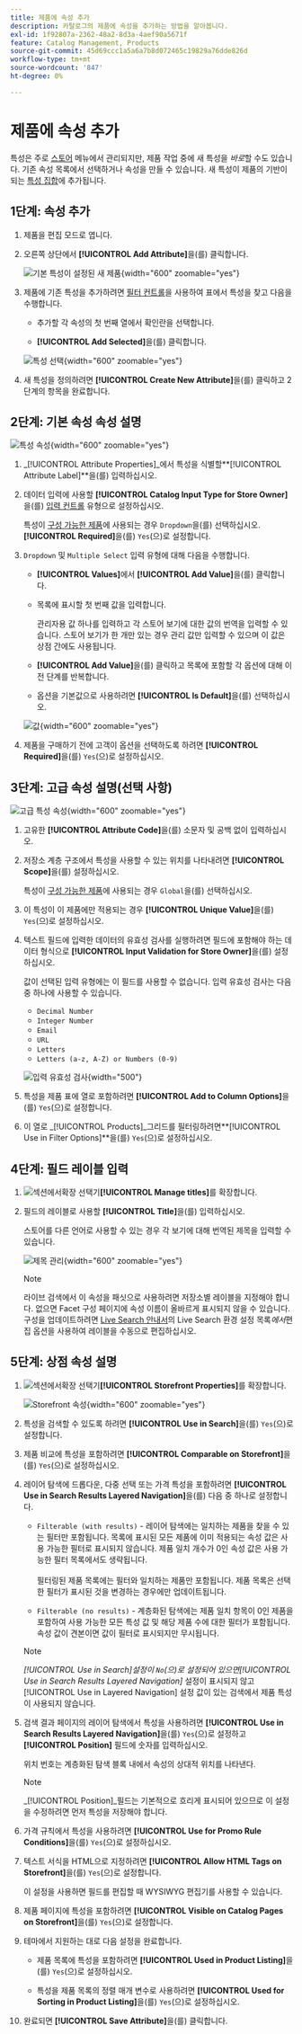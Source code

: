 ```yaml
---
title: 제품에 속성 추가
description: 카탈로그의 제품에 속성을 추가하는 방법을 알아봅니다.
exl-id: 1f92807a-2362-48a2-8d3a-4aef90a5671f
feature: Catalog Management, Products
source-git-commit: 45d69ccc1a5a6a7b8d072465c19829a76dde826d
workflow-type: tm+mt
source-wordcount: '847'
ht-degree: 0%

---
```


# 제품에 속성 추가

특성은 주로 [스토어](../stores-purchase/stores-menu.md) 메뉴에서 관리되지만, 제품 작업 중에 새 특성을 _바로_&#x200B;할 수도 있습니다. 기존 속성 목록에서 선택하거나 속성을 만들 수 있습니다. 새 특성이 제품의 기반이 되는 [특성 집합](../catalog/attribute-sets.md)에 추가됩니다.

## 1단계: 속성 추가

1. 제품을 편집 모드로 엽니다.

1. 오른쪽 상단에서 **[!UICONTROL Add Attribute]**&#x200B;을(를) 클릭합니다.

   ![기본 특성이 설정된 새 제품](./assets/product-attribute-add.png){width="600" zoomable="yes"}

1. 제품에 기존 특성을 추가하려면 [필터 컨트롤](../getting-started/admin-grid-controls.md)을 사용하여 표에서 특성을 찾고 다음을 수행합니다.

   - 추가할 각 속성의 첫 번째 열에서 확인란을 선택합니다.

   - **[!UICONTROL Add Selected]**&#x200B;을(를) 클릭합니다.

   ![특성 선택](./assets/product-attribute-add-select.png){width="600" zoomable="yes"}

1. 새 특성을 정의하려면 **[!UICONTROL Create New Attribute]**&#x200B;을(를) 클릭하고 2단계의 항목을 완료합니다.

## 2단계: 기본 속성 속성 설명

![특성 속성](./assets/product-attribute-add-new.png){width="600" zoomable="yes"}

1. _[!UICONTROL Attribute Properties]_에서 특성을 식별할&#x200B;**[!UICONTROL Attribute Label]**을(를) 입력하십시오.

1. 데이터 입력에 사용할 **[!UICONTROL Catalog Input Type for Store Owner]**&#x200B;을(를) [입력 컨트롤](attributes-input-types.md) 유형으로 설정하십시오.

   특성이 [구성 가능한 제품](product-create-configurable.md)에 사용되는 경우 `Dropdown`을(를) 선택하십시오. **[!UICONTROL Required]**&#x200B;을(를) `Yes`(으)로 설정합니다.

1. `Dropdown` 및 `Multiple Select` 입력 유형에 대해 다음을 수행합니다.

   - **[!UICONTROL Values]**&#x200B;에서 **[!UICONTROL Add Value]**&#x200B;을(를) 클릭합니다.

   - 목록에 표시할 첫 번째 값을 입력합니다.

     관리자용 값 하나를 입력하고 각 스토어 보기에 대한 값의 번역을 입력할 수 있습니다. 스토어 보기가 한 개만 있는 경우 관리 값만 입력할 수 있으며 이 값은 상점 간에도 사용됩니다.

   - **[!UICONTROL Add Value]**&#x200B;을(를) 클릭하고 목록에 포함할 각 옵션에 대해 이전 단계를 반복합니다.

   - 옵션을 기본값으로 사용하려면 **[!UICONTROL Is Default]**&#x200B;을(를) 선택하십시오.

   ![값](./assets/product-attribute-add-values-colors.png){width="600" zoomable="yes"}

1. 제품을 구매하기 전에 고객이 옵션을 선택하도록 하려면 **[!UICONTROL Required]**&#x200B;을(를) `Yes`(으)로 설정하십시오.

## 3단계: 고급 속성 설명(선택 사항)

![고급 특성 속성](./assets/product-attribute-advanced-attribute-properties.png){width="600" zoomable="yes"}

1. 고유한 **[!UICONTROL Attribute Code]**&#x200B;을(를) 소문자 및 공백 없이 입력하십시오.

1. 저장소 계층 구조에서 특성을 사용할 수 있는 위치를 나타내려면 **[!UICONTROL Scope]**&#x200B;을(를) 설정하십시오.

   특성이 [구성 가능한 제품](product-create-configurable.md)에 사용되는 경우 `Global`을(를) 선택하십시오.

1. 이 특성이 이 제품에만 적용되는 경우 **[!UICONTROL Unique Value]**&#x200B;을(를) `Yes`(으)로 설정하십시오.

1. 텍스트 필드에 입력한 데이터의 유효성 검사를 실행하려면 필드에 포함해야 하는 데이터 형식으로 **[!UICONTROL Input Validation for Store Owner]**&#x200B;을(를) 설정하십시오.

   값이 선택된 입력 유형에는 이 필드를 사용할 수 없습니다. 입력 유효성 검사는 다음 중 하나에 사용할 수 있습니다.

   - `Decimal Number`
   - `Integer Number`
   - `Email`
   - `URL`
   - `Letters`
   - `Letters (a-z, A-Z) or Numbers (0-9)`

   ![입력 유효성 검사](./assets/product-attribute-input-validation.png){width="500"}

1. 특성을 제품 표에 열로 포함하려면 **[!UICONTROL Add to Column Options]**&#x200B;을(를) `Yes`(으)로 설정합니다.

1. 이 열로 _[!UICONTROL Products]_그리드를 필터링하려면&#x200B;**[!UICONTROL Use in Filter Options]**을(를) `Yes`(으)로 설정하십시오.

## 4단계: 필드 레이블 입력

1. ![ 섹션에서 ](../assets/icon-display-expand.png)확장 선택기&#x200B;**[!UICONTROL Manage titles]**&#x200B;를 확장합니다.

1. 필드의 레이블로 사용할 **[!UICONTROL Title]**&#x200B;을(를) 입력하십시오.

   스토어를 다른 언어로 사용할 수 있는 경우 각 보기에 대해 번역된 제목을 입력할 수 있습니다.

   ![제목 관리](./assets/product-attribute-add-manage-titles.png){width="600" zoomable="yes"}

   >[!NOTE]
   >
   > 라이브 검색에서 이 속성을 패싯으로 사용하려면 저장소별 레이블을 지정해야 합니다. 없으면 Facet 구성 페이지에 속성 이름이 올바르게 표시되지 않을 수 있습니다. 구성을 업데이트하려면 [Live Search 안내서](https://experienceleague.adobe.com/en/docs/commerce/live-search/live-search-admin/facets/facets-add#step-2-edit-facet-properties-optional)의 Live Search 환경 설정 목록&#x200B;_에서_&#x200B;편집 옵션을 사용하여 레이블을 수동으로 편집하십시오.

## 5단계: 상점 속성 설명

1. ![ 섹션에서 ](../assets/icon-display-expand.png)확장 선택기&#x200B;**[!UICONTROL Storefront Properties]**&#x200B;를 확장합니다.

   ![Storefront 속성](./assets/product-attribute-add-storefront-properties.png){width="600" zoomable="yes"}

1. 특성을 검색할 수 있도록 하려면 **[!UICONTROL Use in Search]**&#x200B;을(를) `Yes`(으)로 설정합니다.

1. 제품 비교에 특성을 포함하려면 **[!UICONTROL Comparable on Storefront]**&#x200B;을(를) `Yes`(으)로 설정하십시오.

1. 레이어 탐색에 드롭다운, 다중 선택 또는 가격 특성을 포함하려면 **[!UICONTROL Use in Search Results Layered Navigation]**&#x200B;을(를) 다음 중 하나로 설정합니다.

   - `Filterable (with results)` - 레이어 탐색에는 일치하는 제품을 찾을 수 있는 필터만 포함됩니다. 목록에 표시된 모든 제품에 이미 적용되는 속성 값은 사용 가능한 필터로 표시되지 않습니다. 제품 일치 개수가 0인 속성 값은 사용 가능한 필터 목록에서도 생략됩니다.<br/><br/>필터링된 제품 목록에는 필터와 일치하는 제품만 포함됩니다. 제품 목록은 선택한 필터가 표시된 것을 변경하는 경우에만 업데이트됩니다.

   - `Filterable (no results)` - 계층화된 탐색에는 제품 일치 항목이 0인 제품을 포함하여 사용 가능한 모든 특성 값 및 해당 제품 수에 대한 필터가 포함됩니다. 속성 값이 견본이면 값이 필터로 표시되지만 무시됩니다.

   >[!NOTE]
   >
   >_[!UICONTROL Use in Search]_설정이 `No`(으)로 설정되어 있으면_[!UICONTROL Use in Search Results Layered Navigation]_ 설정이 표시되지 않고 [!UICONTROL Use in Layered Navigation] 설정 값이 있는 검색에서 제품 특성이 사용되지 않습니다.

1. 검색 결과 페이지의 레이어 탐색에서 특성을 사용하려면 **[!UICONTROL Use in Search Results Layered Navigation]**&#x200B;을(를) `Yes`(으)로 설정하고 **[!UICONTROL Position]** 필드에 숫자를 입력하십시오.

   위치 번호는 계층화된 탐색 블록 내에서 속성의 상대적 위치를 나타낸다.

   >[!NOTE]
   >
   >_[!UICONTROL Position]_필드는 기본적으로 흐리게 표시되어 있으므로 이 설정을 수정하려면 먼저 특성을 저장해야 합니다.

1. 가격 규칙에서 특성을 사용하려면 **[!UICONTROL Use for Promo Rule Conditions]**&#x200B;을(를) `Yes`(으)로 설정하십시오.

1. 텍스트 서식을 HTML으로 지정하려면 **[!UICONTROL Allow HTML Tags on Storefront]**&#x200B;을(를) `Yes`(으)로 설정합니다.

   이 설정을 사용하면 필드를 편집할 때 WYSIWYG 편집기를 사용할 수 있습니다.

1. 제품 페이지에 특성을 포함하려면 **[!UICONTROL Visible on Catalog Pages on Storefront]**&#x200B;을(를) `Yes`(으)로 설정합니다.

1. 테마에서 지원하는 대로 다음 설정을 완료합니다.

   - 제품 목록에 특성을 포함하려면 **[!UICONTROL Used in Product Listing]**&#x200B;을(를) `Yes`(으)로 설정하십시오.

   - 특성을 제품 목록의 정렬 매개 변수로 사용하려면 **[!UICONTROL Used for Sorting in Product Listing]**&#x200B;을(를) `Yes`(으)로 설정하십시오.

1. 완료되면 **[!UICONTROL Save Attribute]**&#x200B;을(를) 클릭합니다.
